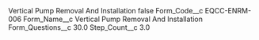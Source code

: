 <?xml version="1.0" encoding="UTF-8"?>
<CustomMetadata xmlns="http://soap.sforce.com/2006/04/metadata" xmlns:xsi="http://www.w3.org/2001/XMLSchema-instance" xmlns:xsd="http://www.w3.org/2001/XMLSchema">
    <label>Vertical Pump Removal And Installation</label>
    <protected>false</protected>
    <values>
        <field>Form_Code__c</field>
        <value xsi:type="xsd:string">EQCC-ENRM-006</value>
    </values>
    <values>
        <field>Form_Name__c</field>
        <value xsi:type="xsd:string">Vertical Pump Removal And Installation</value>
    </values>
    <values>
        <field>Form_Questions__c</field>
        <value xsi:type="xsd:double">30.0</value>
    </values>
    <values>
        <field>Step_Count__c</field>
        <value xsi:type="xsd:double">3.0</value>
    </values>
</CustomMetadata>
